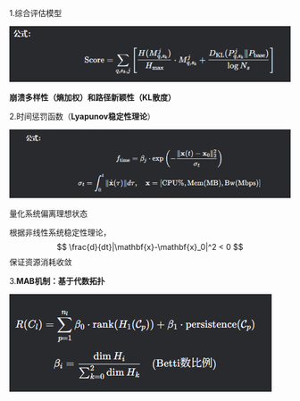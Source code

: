 1.综合评估模型

![1](./1.jpg)

**崩溃多样性（熵加权）**和**路径新颖性（KL散度）**

2.时间惩罚函数（**Lyapunov稳定性理论**）

![2](./2.jpg)

量化系统偏离理想状态

根据非线性系统稳定性理论，
$$
\frac{d}{dt}|\mathbf{x}-\mathbf{x}_0|^2 < 0
$$
保证资源消耗收敛



3.**MAB机制：基于代数拓扑**

![3](./3.jpg)
